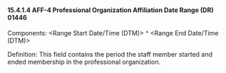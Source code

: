 #### 15.4.1.4 AFF-4 Professional Organization Affiliation Date Range (DR) 01446

Components: &lt;Range Start Date/Time (DTM)> ^ &lt;Range End Date/Time (DTM)>

Definition: This field contains the period the staff member started and ended membership in the professional organization.
